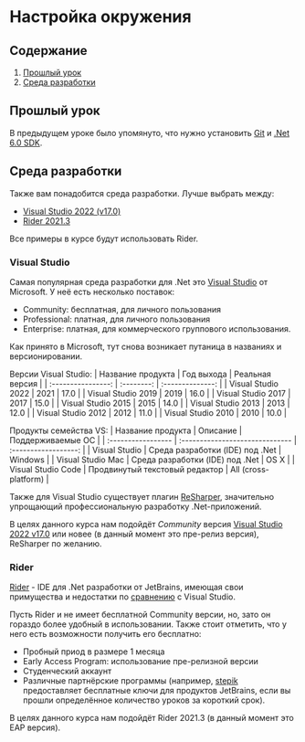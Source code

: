 # Настройка окружения


## Содержание

1. [Прошлый урок](#Прошлый-урок)
2. [Среда разработки](#Среда-разработки)


## Прошлый урок

В предыдущем уроке было упомянуто, что нужно установить
[Git](https://git-scm.com) и
[.Net 6.0 SDK](https://dotnet.microsoft.com/download/dotnet/6.0).


## Среда разработки

Также вам понадобится среда разработки. Лучше выбрать между:
- [Visual Studio 2022 (v17.0)](#Visual-Studio)
- [Rider 2021.3](#Rider)

Все примеры в курсе будут использовать Rider.

### Visual Studio

Самая популярная среда разработки для .Net это
[Visual Studio](https://visualstudio.microsoft.com) от Microsoft. У неё есть
несколько поставок:
- Community: бесплатная, для личного пользования
- Professional: платная, для личного пользования
- Enterprise: платная, для коммерческого группового использования.

Как принято в Microsoft, тут снова
возникает путаница в названиях и версионировании.

Версии Visual Studio:
| Название  продукта | Год выхода | Реальная  версия |
| :----------------: | :--------: | :--------------: |
| Visual Studio 2022 |    2021    |       17.0       |
| Visual Studio 2019 |    2019    |       16.0       |
| Visual Studio 2017 |    2017    |       15.0       |
| Visual Studio 2015 |    2015    |       14.0       |
| Visual Studio 2013 |    2013    |       12.0       |
| Visual Studio 2012 |    2012    |       11.0       |
| Visual Studio 2010 |    2010    |       10.0       |

Продукты семейства VS:
| Название продукта  | Описание                        | Поддерживаемые ОС    |
| :----------------- | :------------------------------ | :------------------: |
| Visual Studio      | Среда разработки (IDE) под .Net | Windows              |
| Visual Studio Mac  | Среда разработки (IDE) под .Net | OS X                 |
| Visual Studio Code | Продвинутый текстовый редактор  | All (cross-platform) |

Также для Visual Studio существует плагин
[ReSharper](https://www.jetbrains.com/resharper), значительно упрощающий
профессиональную разработку .Net-приложений.

В целях данного курса нам подойдёт *Community* версия
[Visual Studio 2022 v17.0](https://visualstudio.microsoft.com/downloads/) или
новее (в данный момент это пре-релиз версия), ReSharper по желанию.

### Rider

[Rider](https://www.jetbrains.com/rider) - IDE для .Net разработки от JetBrains,
имеющая свои примущества и недостатки по
[сравнению](https://www.jetbrains.com/rider/compare/rider-vs-visual-studio) с
Visual Studio.

Пусть Rider и не имеет бесплатной Community версии, но, зато он гораздо более
удобный в использовании. Также стоит отметить, что у него есть возможности
получить его бесплатно:
- Пробный приод в размере 1 месяца
- Early Access Program: использование пре-релизной версии
- Студенческий аккаунт
- Различные партнёрские программы (например,
[stepik](https://stepik.org/catalog) предоставляет бесплатные ключи для
продуктов JetBrains, если вы прошли определённое количество уроков за короткий
срок).

В целях данного курса нам подойдёт Rider 2021.3 (в данный момент это EAP
версия).